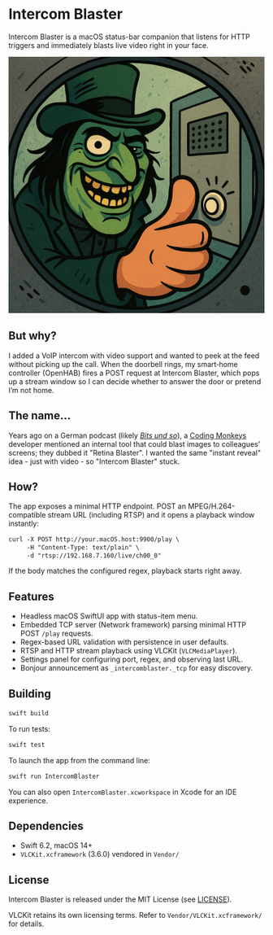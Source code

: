 # Intercom Blaster

Intercom Blaster is a macOS status-bar companion that listens for HTTP triggers and immediately blasts live video right in your face.

![Intercom Blaster Logo](Sources/IntercomBlaster/Resources/intercom-256.png)

## But why?

I added a VoIP intercom with video support and wanted to peek at the feed without picking up the call. When the doorbell rings, my smart‑home controller (OpenHAB) fires a POST request at Intercom Blaster, which pops up a stream window so I can decide whether to answer the door or pretend I’m not home.

## The name...

Years ago on a German podcast (likely *[Bits und so](https://www.bitsundso.de/)*), a [Coding Monkeys](https://www.codingmonkeys.de/) developer mentioned an internal tool that could blast images to colleagues’ screens; they dubbed it "Retina Blaster". I wanted the same "instant reveal" idea - just with video - so "Intercom Blaster" stuck.

## How?

The app exposes a minimal HTTP endpoint. POST an MPEG/H.264-compatible stream URL (including RTSP) and it opens a playback window instantly:

```
curl -X POST http://your.macOS.host:9900/play \
     -H "Content-Type: text/plain" \
     -d "rtsp://192.168.7.160/live/ch00_0"
```

If the body matches the configured regex, playback starts right away.

## Features

- Headless macOS SwiftUI app with status-item menu.
- Embedded TCP server (Network framework) parsing minimal HTTP POST `/play` requests.
- Regex-based URL validation with persistence in user defaults.
- RTSP and HTTP stream playback using VLCKit (`VLCMediaPlayer`).
- Settings panel for configuring port, regex, and observing last URL.
- Bonjour announcement as `_intercomblaster._tcp` for easy discovery.

## Building
```bash
swift build
```

To run tests:
```bash
swift test
```

To launch the app from the command line:
```bash
swift run IntercomBlaster
```

You can also open `IntercomBlaster.xcworkspace` in Xcode for an IDE experience.

## Dependencies
- Swift 6.2, macOS 14+
- `VLCKit.xcframework` (3.6.0) vendored in `Vendor/`

## License

Intercom Blaster is released under the MIT License (see [LICENSE](LICENSE)).

VLCKit retains its own licensing terms. Refer to `Vendor/VLCKit.xcframework/` for details.
